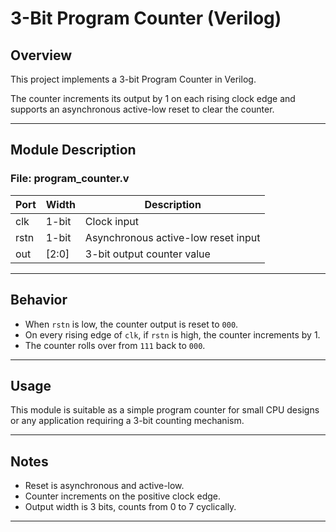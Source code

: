 # 3-Bit Program Counter (Verilog)

## Overview ##  
This project implements a 3-bit Program Counter in Verilog.

The counter increments its output by 1 on each rising clock edge and supports an asynchronous active-low reset to clear the counter.

---

## Module Description ##

### File: program_counter.v

Port      | Width | Description  
----------|--------|--------------------------  
clk       | 1-bit  | Clock input  
rstn      | 1-bit  | Asynchronous active-low reset input  
out       | [2:0]  | 3-bit output counter value  

---

## Behavior ##

- When `rstn` is low, the counter output is reset to `000`.  
- On every rising edge of `clk`, if `rstn` is high, the counter increments by 1.  
- The counter rolls over from `111` back to `000`.  

---

## Usage ##

This module is suitable as a simple program counter for small CPU designs or any application requiring a 3-bit counting mechanism.

---

## Notes ##

- Reset is asynchronous and active-low.  
- Counter increments on the positive clock edge.  
- Output width is 3 bits, counts from 0 to 7 cyclically.  

---

